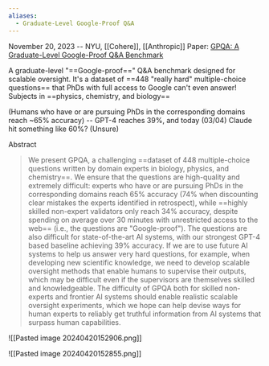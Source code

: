 ```yaml
---
aliases:
  - Graduate-Level Google-Proof Q&A
---
```

November 20, 2023 -- NYU, [[Cohere]], [[Anthropic]]
Paper: [GPQA: A Graduate-Level Google-Proof Q&A Benchmark](https://arxiv.org/abs/2311.12022)

A graduate-level "==Google-proof==" Q&A benchmark designed for scalable oversight.
It's a dataset of ==448 "really hard" multiple-choice questions== that PhDs with full access to Google can't even answer! Subjects in ==physics, chemistry, and biology==

(Humans who have or are pursuing PhDs in the corresponding domains reach ~65% accuracy) -- GPT-4 reaches 39%, and today (03/04) Claude hit something like 60%? (Unsure)

Abstract
> We present GPQA, a challenging ==dataset of 448 multiple-choice questions written by domain experts in biology, physics, and chemistry==. We ensure that the questions are high-quality and extremely difficult: experts who have or are pursuing PhDs in the corresponding domains reach 65% accuracy (74% when discounting clear mistakes the experts identified in retrospect), while ==highly skilled non-expert validators only reach 34% accuracy, despite spending on average over 30 minutes with unrestricted access to the web== (i.e., the questions are "Google-proof"). The questions are also difficult for state-of-the-art AI systems, with our strongest GPT-4 based baseline achieving 39% accuracy. If we are to use future AI systems to help us answer very hard questions, for example, when developing new scientific knowledge, we need to develop scalable oversight methods that enable humans to supervise their outputs, which may be difficult even if the supervisors are themselves skilled and knowledgeable. The difficulty of GPQA both for skilled non-experts and frontier AI systems should enable realistic scalable oversight experiments, which we hope can help devise ways for human experts to reliably get truthful information from AI systems that surpass human capabilities.

![[Pasted image 20240420152906.png]]

![[Pasted image 20240420152855.png]]